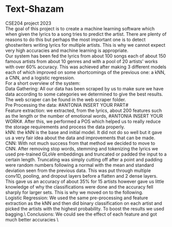 # Text-Shazam
CSE204 project 2023 \
The goal of this project is to create a machine learning software which when given the lyrics to a song tries to predict the artist. There are plenty of reasons to do this but perhaps the most important one is to detect ghostwriters writing lyrics for multiple artists. This is why we cannot expect very high accuracies and machine learning is appropriate. \
Our system has been fed the lyrics from about 100 songs each of about 150 famous artists from about 10 genres and with a pool of 20 artists' works with over 60% accuracy. This was achieved after making 3 different models each of which improved on some shortcomings of the previous one: a kNN, a CNN, and a logistic regression.\
For a short overview of the system:\
Data Gathering: All our data has been scraped by us to make sure we have data according to some categories we determined to give the best results. The web scraper can be found in the web scraper folder.\
Pre Processing the data: #ANTONIA INSERT YOUR PART#\
Feature extraction: we extracted, from the lyrics, about 200 features such as the length or the number of emotional words, #ANTONIA INSERT YOUR WORK#. After this, we performed a POS which helped us to really reduce the storage requirements and process the data properly.\
kNN: the kNN is the base and initial model. It did not do so well but it gave us a very fair idea about the data and improvements that can be made.\
CNN: With not much success from that method we decided to move to CNN. After removing stop words, stemming and tokenizing the lyrics we used pre-trained GLoVe embeddings and truncated or padded the input to a certain length. Truncating was simply cutting off after a point and padding were random numbers following a normal with the mean and standard deviation seen from the previous data. This was put through multiple conv1D, pooling, and dropout layers before a flatten and 2 dense layers. This gave us an accuracy of about 35% for 15 artists however gave us little knowledge of why the classifications were done and the accuracy fell sharply for larger sets. This is why we moved on to the following.\
Logistic Regression: We used the same pre-processing and feature extraction as the kNN and then did binary classification on each artist and picked the artists with the highest probability. To boost the results we used bagging.\ 
Conclusions: We could see the effect of each feature and got much better accuracies \


